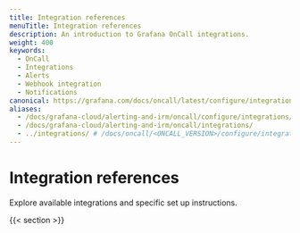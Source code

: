 ```yaml
---
title: Integration references
menuTitle: Integration references
description: An introduction to Grafana OnCall integrations.
weight: 400
keywords:
  - OnCall
  - Integrations
  - Alerts
  - Webhook integration
  - Notifications
canonical: https://grafana.com/docs/oncall/latest/configure/integrations/references
aliases:
  - /docs/grafana-cloud/alerting-and-irm/oncall/configure/integrations/references
  - /docs/grafana-cloud/alerting-and-irm/oncall/integrations/
  - ../integrations/ # /docs/oncall/<ONCALL_VERSION>/configure/integrations/references
---
```


# Integration references

Explore available integrations and specific set up instructions.

{{< section >}}
